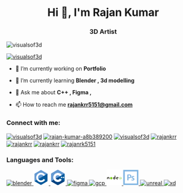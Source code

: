 
<h1 align="center">Hi 👋, I'm Rajan Kumar</h1>
<h3 align="center">3D Artist</h3>

<p align="left"> <img src="https://komarev.com/ghpvc/?username=visualsof3d&label=Profile%20views&color=0e75b6&style=flat" alt="visualsof3d" /> </p>

<p align="left"> <a href="https://github.com/ryo-ma/github-profile-trophy"><img src="https://github-profile-trophy.vercel.app/?username=visualsof3d" alt="visualsof3d" /></a> </p>

- 🔭 I’m currently working on **Portfolio**

- 🌱 I’m currently learning **Blender , 3d modelling**

- 💬 Ask me about **C++ , Figma ,**

- 📫 How to reach me **rajankrr5151@gmail.com**

<h3 align="left">Connect with me:</h3>
<p align="left">
<a href="https://twitter.com/visualsof3d" target="blank"><img align="center" src="https://raw.githubusercontent.com/rahuldkjain/github-profile-readme-generator/master/src/images/icons/Social/twitter.svg" alt="visualsof3d" height="30" width="40" /></a>
<a href="https://linkedin.com/in/rajan-kumar-a8b389200" target="blank"><img align="center" src="https://raw.githubusercontent.com/rahuldkjain/github-profile-readme-generator/master/src/images/icons/Social/linked-in-alt.svg" alt="rajan-kumar-a8b389200" height="30" width="40" /></a>
<a href="https://instagram.com/visualsof3d" target="blank"><img align="center" src="https://raw.githubusercontent.com/rahuldkjain/github-profile-readme-generator/master/src/images/icons/Social/instagram.svg" alt="visualsof3d" height="30" width="40" /></a>
<a href="https://www.codechef.com/users/rajankrr" target="blank"><img align="center" src="https://cdn.jsdelivr.net/npm/simple-icons@3.1.0/icons/codechef.svg" alt="rajankrr" height="30" width="40" /></a>
<a href="https://codeforces.com/profile/rajankrr" target="blank"><img align="center" src="https://raw.githubusercontent.com/rahuldkjain/github-profile-readme-generator/master/src/images/icons/Social/codeforces.svg" alt="rajankrr" height="30" width="40" /></a>
<a href="https://www.leetcode.com/rajankrr" target="blank"><img align="center" src="https://raw.githubusercontent.com/rahuldkjain/github-profile-readme-generator/master/src/images/icons/Social/leet-code.svg" alt="rajankrr" height="30" width="40" /></a>
<a href="https://auth.geeksforgeeks.org/user/rajanrk5151" target="blank"><img align="center" src="https://raw.githubusercontent.com/rahuldkjain/github-profile-readme-generator/master/src/images/icons/Social/geeks-for-geeks.svg" alt="rajanrk5151" height="30" width="40" /></a>
</p>

<h3 align="left">Languages and Tools:</h3>
<p align="left"> <a href="https://www.blender.org/" target="_blank" rel="noreferrer"> <img src="https://download.blender.org/branding/community/blender_community_badge_white.svg" alt="blender" width="40" height="40"/> </a> <a href="https://www.cprogramming.com/" target="_blank" rel="noreferrer"> <img src="https://raw.githubusercontent.com/devicons/devicon/master/icons/c/c-original.svg" alt="c" width="40" height="40"/> </a> <a href="https://www.w3schools.com/cpp/" target="_blank" rel="noreferrer"> <img src="https://raw.githubusercontent.com/devicons/devicon/master/icons/cplusplus/cplusplus-original.svg" alt="cplusplus" width="40" height="40"/> </a> <a href="https://www.figma.com/" target="_blank" rel="noreferrer"> <img src="https://www.vectorlogo.zone/logos/figma/figma-icon.svg" alt="figma" width="40" height="40"/> </a> <a href="https://cloud.google.com" target="_blank" rel="noreferrer"> <img src="https://www.vectorlogo.zone/logos/google_cloud/google_cloud-icon.svg" alt="gcp" width="40" height="40"/> </a> <a href="https://nodejs.org" target="_blank" rel="noreferrer"> <img src="https://raw.githubusercontent.com/devicons/devicon/master/icons/nodejs/nodejs-original-wordmark.svg" alt="nodejs" width="40" height="40"/> </a> <a href="https://www.photoshop.com/en" target="_blank" rel="noreferrer"> <img src="https://raw.githubusercontent.com/devicons/devicon/master/icons/photoshop/photoshop-line.svg" alt="photoshop" width="40" height="40"/> </a> <a href="https://unrealengine.com/" target="_blank" rel="noreferrer"> <img src="https://raw.githubusercontent.com/kenangundogan/fontisto/036b7eca71aab1bef8e6a0518f7329f13ed62f6b/icons/svg/brand/unreal-engine.svg" alt="unreal" width="40" height="40"/> </a> <a href="https://www.adobe.com/products/xd.html" target="_blank" rel="noreferrer"> <img src="https://cdn.worldvectorlogo.com/logos/adobe-xd.svg" alt="xd" width="40" height="40"/> </a> </p>

